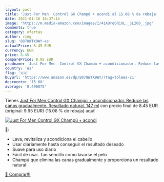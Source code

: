```yaml
---
layout: post
title: 'Just For Men  Control GX Champú + acondi al 15.08 % de rebaja'
date: 2021-01-16 16:37:14
image: 'https://m.media-amazon.com/images/I/41ADrqGR1XL._SL200_.jpg'
comments: true
category: ofertas
author: ring
slug: 'B078WTX9WY-es'
actualPrice: 8.45 EUR
currency: EUR
price: 8.45
comparePrice: 9.95 EUR
prodname: 'Just For Men  Control GX Champú + acondicionador. Reduce las canas gradualmente. Resultado natural. 147 ml'
country: 'es'
flag: '🇪🇸'
buyurl: 'https://www.amazon.es/dp/B078WTX9WY/?tag=tolees-21'
descuento: '15.08'
average: '8.496875'
---
```


Tienes [Just For Men  Control GX Champú + acondicionador. Reduce las canas gradualmente. Resultado natural. 147 ml](https://www.amazon.es/dp/B078WTX9WY/?tag=tolees-21) con precio final de  8.45 EUR (original: 9.95 EUR) (15.08 %  de rebaja) aqui!

[![Just For Men  Control GX Champú + acondi](https://m.media-amazon.com/images/I/41ADrqGR1XL._SL200_.jpg)](https://www.amazon.es/dp/B078WTX9WY/?tag=tolees-21)

🔎:

- Lava, revitaliza y acondiciona el cabello
- Usar diariamente hasta conseguir el resultado deseado
- Suave para uso diario
- Fácil de usar. Tan sencillo como lavarse el pelo
- Champú que elimina las canas gradualmente y proporciona un resultado natural

[🛒 Comprar!!!](https://www.amazon.es/dp/B078WTX9WY/?tag=tolees-21)
